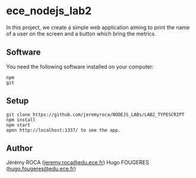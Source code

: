 # ece_nodejs_lab2

In this project, we create a simple web application aiming to print the name of a user on the screen and a button which bring the metrics.

## Software

You need the following software installed on your computer:
```
npm
git
```

## Setup

```
git clone https://github.com/jeremyroca/NODEJS_LABs/LAB2_TYPESCRIPT
npm install
npm start
open http://localhost:1337/ to see the app.
```

## Author
Jérémy ROCA (jeremy.roca@edu.ece.fr)
Hugo FOUGERES (hugo.fougeres@edu.ece.fr)
